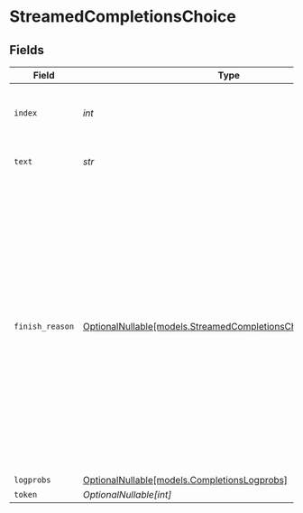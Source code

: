 # StreamedCompletionsChoice


## Fields

| Field                                                                                                                                                                                                                                                        | Type                                                                                                                                                                                                                                                         | Required                                                                                                                                                                                                                                                     | Description                                                                                                                                                                                                                                                  | Example                                                                                                                                                                                                                                                      |
| ------------------------------------------------------------------------------------------------------------------------------------------------------------------------------------------------------------------------------------------------------------ | ------------------------------------------------------------------------------------------------------------------------------------------------------------------------------------------------------------------------------------------------------------ | ------------------------------------------------------------------------------------------------------------------------------------------------------------------------------------------------------------------------------------------------------------ | ------------------------------------------------------------------------------------------------------------------------------------------------------------------------------------------------------------------------------------------------------------ | ------------------------------------------------------------------------------------------------------------------------------------------------------------------------------------------------------------------------------------------------------------ |
| `index`                                                                                                                                                                                                                                                      | *int*                                                                                                                                                                                                                                                        | :heavy_check_mark:                                                                                                                                                                                                                                           | The index of the choice in the list of generated choices.                                                                                                                                                                                                    | 0                                                                                                                                                                                                                                                            |
| `text`                                                                                                                                                                                                                                                       | *str*                                                                                                                                                                                                                                                        | :heavy_check_mark:                                                                                                                                                                                                                                           | Generated text output.                                                                                                                                                                                                                                       | This is indeed a test                                                                                                                                                                                                                                        |
| `finish_reason`                                                                                                                                                                                                                                              | [OptionalNullable[models.StreamedCompletionsChoiceFinishReason]](../models/streamedcompletionschoicefinishreason.md)                                                                                                                                         | :heavy_minus_sign:                                                                                                                                                                                                                                           | Termination condition of the generation. `stop` means the API returned the full completions generated by the model without running into any limits. `length` means the generation exceeded `max_tokens` or the conversation exceeded the max context length. |                                                                                                                                                                                                                                                              |
| `logprobs`                                                                                                                                                                                                                                                   | [OptionalNullable[models.CompletionsLogprobs]](../models/completionslogprobs.md)                                                                                                                                                                             | :heavy_minus_sign:                                                                                                                                                                                                                                           | N/A                                                                                                                                                                                                                                                          |                                                                                                                                                                                                                                                              |
| `token`                                                                                                                                                                                                                                                      | *OptionalNullable[int]*                                                                                                                                                                                                                                      | :heavy_minus_sign:                                                                                                                                                                                                                                           | The token.                                                                                                                                                                                                                                                   |                                                                                                                                                                                                                                                              |